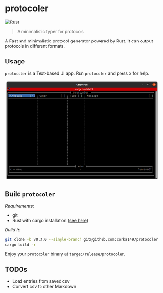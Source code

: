 # protocoler

[![Rust](https://github.com/corka149/protocoler/actions/workflows/rust.yml/badge.svg)](https://github.com/corka149/protocoler/actions/workflows/rust.yml)

> A minimalistic typer for protocols

A Fast and minimalistic protocol generator powered by Rust.
It can output protocols in different formats.

## Usage

`protocoler` is a Text-based UI app. Run `protocoler` and press x for help.

![UI example](.github/screenshot.png)

## Build `protocoler`

_Requirements:_

- git
- Rust with cargo installation ([see here](https://rustup.rs/))

_Build it:_

```sh
git clone -b v0.3.0 --single-branch git@github.com:corka149/protocoler.git
cargo build -r
```

Enjoy your `protocoler` binary at `target/release/protocoler`.

## TODOs

- Load entries from saved csv
- Convert csv to other Markdown
